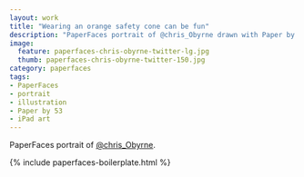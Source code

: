```yaml
---
layout: work
title: "Wearing an orange safety cone can be fun"
description: "PaperFaces portrait of @chris_Obyrne drawn with Paper by 53 on an iPad."
image: 
  feature: paperfaces-chris-obyrne-twitter-lg.jpg
  thumb: paperfaces-chris-obyrne-twitter-150.jpg
category: paperfaces
tags: 
- PaperFaces
- portrait
- illustration
- Paper by 53
- iPad art
---
```


PaperFaces portrait of [@chris_Obyrne](http://twitter.com/chris_Obyrne).

{% include paperfaces-boilerplate.html %}